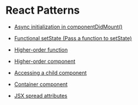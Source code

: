 # React Patterns

* [Async initialization in componentDidMount()](pages/Async-initialization-in-componentDidMount.md "Async initialization in componentDidMount()")

* [Functional setState (Pass a function to setState)](pages/Functional-setState-(Pass-a-function-to-setState).md "Functional setState (Pass a function to setState)")

* [Higher-order function](pages/Higher-order-function.md "Higher order function")

* [Higher-order component](pages/Higher-order-component.md "Higher Order Component")

* [Accessing a child component](pages/Accessing-a-child-component.md "Accessing a child component")

* [Container component](pages/Container-component.md "Container component")

* [JSX spread attributes](pages/JSX-spread-attributes.md "JSX spread attributes")